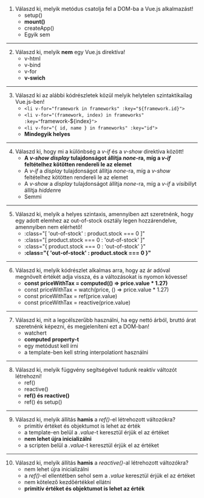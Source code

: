 1. Válaszd ki, melyik metódus csatolja fel a DOM-ba a Vue.js alkalmazást!
   - setup()
   - **mount()**
   - createApp()
   - Egyik sem

---

2. Válaszd ki, melyik **nem** egy Vue.js direktíva!
   - v-html
   - v-bind
   - v-for
   - **v-swich**

---

3. Válaszd ki az alábbi kódrészletek közül melyik helytelen szintaktikailag Vue.js-ben!
   - `<li v-for="framework in frameworks" :key="${framework.id}">`
   - `<li v-for="(framework, index) in frameworks" :key="`framework-${index}`">`
   - `<li v-for="{ id, name } in frameworks" :key="id">`
   - **Mindegyik helyes**

---

4. Válaszd ki, hogy mi a különbség a _v-if_ és a _v-show_ direktíva között!
   - **A _v-show_ _display_ tulajdonságot állítja _none_-ra, míg a _v-if_ feltételhez kötötten rendereli le az elemet**
   - A _v-if_ a _display_ tulajdonságot állítja _none_-ra, míg a _v-show_ feltételhez kötötten rendereli le az elemet
   - A _v-show_ a _display_ tulajdonságot állítja _none_-ra, míg a _v-if_ a *visibiliy*t állítja *hidden*re
   - Semmi

---

5. Válaszd ki, melyik a helyes szintaxis, amennyiben azt szeretnénk, hogy egy adott elemhez az out-of-stock osztály legen hozzárendelve, amennyiben nem elérhető!
   - :class="[ 'out-of-stock' : product.stock === 0 ]"
   - :class="[ product.stock === 0 : 'out-of-stock' ]"
   - :class="{ product.stock === 0 : 'out-of-stock' }"
   - **:class="{ 'out-of-stock' : product.stock === 0 }"**

---

6. Válaszd ki, melyik kódrészlet alkalmas arra, hogy az ár adóval megnövelt értékét adja vissza, és a változásokat is nyomon kövesse!
   - **const priceWithTax = computed(() => price.value \* 1.27)**
   - const priceWithTax = watch(price, () => price.value \* 1.27)
   - const priceWithTax = ref(price.value)
   - const priceWithTax = reactive(price.value)

---

7. Válaszd ki, mit a legcélszerűbb használni, ha egy nettó árból, bruttó árat szeretnénk képezni, és megjeleníteni ezt a DOM-ban!
   - watchert
   - **computed property-t**
   - egy metódust kell írni
   - a template-ben kell string interpolationt használni

---

8. Válaszd ki, melyik függvény segítségével tudunk reaktív változót létrehozni!
   - ref()
   - reactive()
   - **ref() és reactive()**
   - ref() és setup()

---

9. Válaszd ki, melyik állítás **hamis** a _ref()_-el létrehozott változókra?
   - primitív értéket és objektumot is lehet az érték
   - a template-en belül a _.value_-t keresztül érjük el az értéket
   - **nem lehet újra inicializálni**
   - a scripten belül a _.value_-t keresztül érjük el az értéket

---

10. Válaszd ki, melyik állítás **hamis** a _reactive()_-al létrehozott változókra?
    - nem lehet újra inicializálni
    - a _ref()_-el ellentétben sehol sem a _.value_ keresztül érjük el az értéket
    - nem kötelező kezdőértékkel ellátni
    - **primitív értéket és objektumot is lehet az érték**
